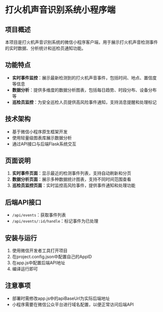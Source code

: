 # 打火机声音识别系统小程序端

## 项目概述

本项目是打火机声音识别系统的微信小程序客户端，用于展示打火机声音检测事件的实时数据、分析统计和巡检员通知功能。

## 功能特点

- **实时事件监控**：展示最新检测到的打火机声音事件，包括时间、地点、置信度等信息
- **数据分析**：提供多维度的数据分析图表，包括每日趋势、时段分布、设备分布等
- **巡检员监控**：为安全巡检人员提供高风险事件通知，支持消息提醒和处理标记

## 技术架构

- 基于微信小程序原生框架开发
- 使用轻量级图表库展示数据分析
- 通过API接口与后端Flask系统交互

## 页面说明

1. **实时事件页面**：显示最近的检测事件列表，支持自动刷新和分页
2. **数据分析页面**：展示多种数据统计图表，支持不同时间范围查看
3. **巡检员监控页面**：实时监控高风险事件，提供事件通知和处理功能

## 后端API接口

- `/api/events`：获取事件列表
- `/api/events/:id/handle`：标记事件为已处理

## 安装与运行

1. 使用微信开发者工具打开项目
2. 在project.config.json中配置自己的AppID
3. 在app.js中配置后端API地址
4. 编译运行即可

## 注意事项

- 部署时需修改app.js中的apiBaseUrl为实际后端地址
- 小程序需要在微信公众平台进行域名配置，以便正常访问后端API 